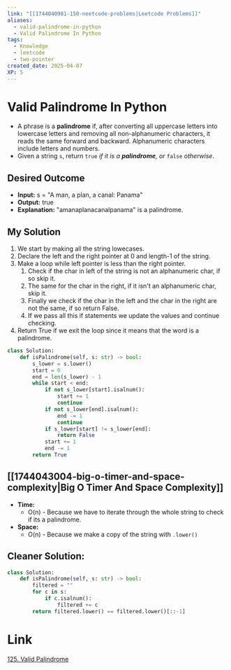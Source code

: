 ```yaml
---
link: "[[1744040981-150-neetcode-problems|Leetcode Problems]]"
aliases:
  - valid-palindrome-in-python
  - Valid Palindrome In Python
tags:
  - Knowledge
  - leetcode
  - two-pointer
created_date: 2025-04-07
XP: 5
---
```

# Valid Palindrome In Python
- A phrase is a **palindrome** if, after converting all uppercase letters into lowercase letters and removing all non-alphanumeric characters, it reads the same forward and backward. Alphanumeric characters include letters and numbers.
- Given a string `s`, return `true` _if it is a **palindrome**, or_ `false` _otherwise_.
## Desired Outcome
- **Input:** s = "A man, a plan, a canal: Panama"
- **Output:** true
- **Explanation:** "amanaplanacanalpanama" is a palindrome.
## My Solution
1. We start by making all the string lowecases.
2. Declare the left and the right pointer at 0 and length-1 of the string.
3. Make a loop while left pointer is less than the right pointer.
	1. Check if the char in left of the string is not an alphanumeric char, if so skip it.
	2. The same for the char in the right, if it isn't an alphanumeric char, skip it.
	3. Finally we check if the char in the left and the char in the right are not the same, if so return False.
	4. If we pass all this if statements we update the values and continue checking.
4. Return True if we exit the loop since it means that the word is a palindrome.

```python
class Solution:
	def isPalindrome(self, s: str) -> bool:
		s_lower = s.lower()
		start = 0
		end = len(s_lower) - 1
		while start < end:
			if not s_lower[start].isalnum():
				start += 1
				continue
			if not s_lower[end].isalnum():
				end -= 1
				continue
			if s_lower[start] != s_lower[end]:
				return False
			start += 1
			end -= 1
		return True
```

## [[1744043004-big-o-timer-and-space-complexity|Big O Timer And Space Complexity]]
- **Time:**
	- O(n) - Because we have to iterate through the whole string to check if its a palindrome.
- **Space:**
	- O(n) - Because we make a copy of the string with `.lower()`
## Cleaner Solution:
```python
class Solution:
	def isPalindrome(self, s: str) -> bool:
		filtered = ""
        for c in s:
            if c.isalnum():
                filtered += c
        return filtered.lower() == filtered.lower()[::-1]
```
# Link
[125. Valid Palindrome](https://leetcode.com/problems/valid-palindrome/)